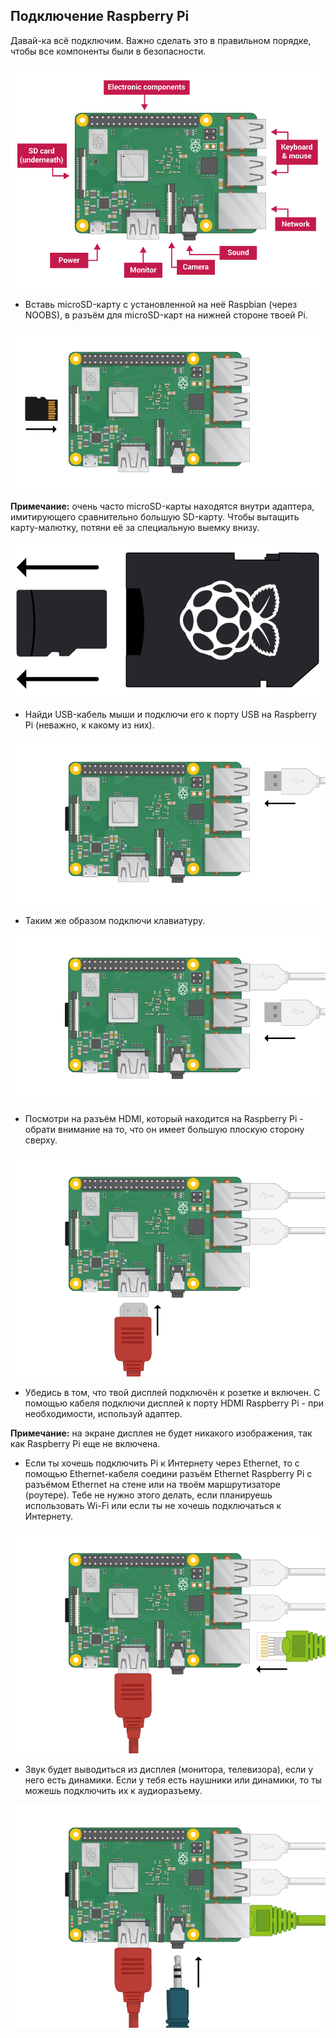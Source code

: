 ## Подключение Raspberry Pi

Давай-ка всё подключим. Важно сделать это в правильном порядке, чтобы все компоненты были в безопасности.

![соединения pi](images/pi-labelled.png)

+ Вставь microSD-карту с установленной на неё Raspbian (через NOOBS), в разъём для microSD-карт на нижней стороне твоей Pi. 

![microSD Card](images/pi-sd.png)

**Примечание:** очень часто microSD-карты находятся внутри адаптера, имитирующего сравнительно большую SD-карту. Чтобы вытащить карту-малютку, потяни её за специальную выемку внизу.

![sd card holder](images/sd-card-holder.png)

+ Найди USB-кабель мыши и подключи его к порту USB на Raspberry Pi (неважно, к какому из них).

![мышь](images/pi-mouse.png)

+ Таким же образом подключи клавиатуру.

![клавиатура](images/pi-keyboard.png)

+ Посмотри на разъём HDMI, который находится на Raspberry Pi - обрати внимание на то, что он имеет большую плоскую сторону сверху.

![HDMI](images/pi-hdmi.png)

+ Убедись в том, что твой дисплей подключён к розетке и включен. С помощью кабеля подключи дисплей к порту HDMI Raspberry Pi - при необходимости, используй адаптер.

**Примечание:** на экране дисплея не будет никакого изображения, так как Raspberry Pi еще не включена.

+ Если ты хочешь подключить Pi к Интернету через Ethernet, то с помощью Ethernet-кабеля соедини разъём Ethernet Raspberry Pi с разъёмом Ethernet на стене или на твоём маршрутизаторе (роутере). Тебе не нужно этого делать, если планируешь использовать Wi-Fi или если ты не хочешь подключаться к Интернету.

![ethernet](images/pi-ethernet.png)

+ Звук будет выводиться из дисплея (монитора, телевизора), если у него есть динамики. Если у тебя есть наушники или динамики, то ты можешь подключить их к аудиоразъему.

![наушники](images/pi-headphones.png)